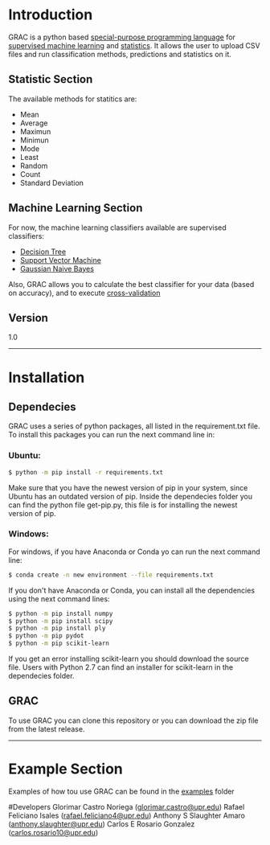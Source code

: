 # Introduction

GRAC is a python based [special-purpose programming language] for [supervised machine learning] and [statistics]. It allows the user to upload CSV files and run classification methods, predictions and statistics on it. 

## Statistic Section
The available methods for statitics are:
  - Mean 
  - Average
  - Maximun
  - Minimun
  - Mode
  - Least
  - Random
  - Count
  - Standard Deviation
 
## Machine Learning Section
For now, the machine learning classifiers available are supervised classifiers:
  - [Decision Tree]
  - [Support Vector Machine]
  - [Gaussian Naive Bayes]
  
Also, GRAC allows you to calculate the best classifier for your data (based on accuracy), and to execute [cross-validation]

## Version
1.0


---
# Installation
## Dependecies
GRAC uses a series of python packages, all listed in the requirement.txt file. To install this packages you can run the next command line in:
### Ubuntu:
```sh
$ python -m pip install -r requirements.txt
```
Make sure that you have the newest version of pip in your system, since Ubuntu has an outdated version of pip. Inside the dependecies folder you can find the python file get-pip.py, this file is for installing the newest version of pip. 
### Windows:
For windows, if you have Anaconda or Conda yo can run the next command line:
```sh
$ conda create -n new environment --file requirements.txt
```

If you don't have Anaconda or Conda, you can install all the dependencies using the next command lines:
```sh
$ python -m pip install numpy
$ python -m pip install scipy
$ python -m pip install ply
$ python -m pip pydot
$ python -m pip scikit-learn
```
If you get an error installing scikit-learn you should download the source file. Users with Python 2.7 can find an installer for scikit-learn in the dependecies folder.

## GRAC

To use GRAC you can clone this repository or you can download the zip file from the latest release. 

---

# Example Section
Examples of how tou use GRAC can be found in the [examples] folder

#Developers
  Glorimar Castro Noriega (glorimar.castro@upr.edu)
  Rafael Feliciano Isales (rafael.feliciano4@upr.edu)
  Anthony S Slaughter Amaro (anthony.slaughter@upr.edu)
  Carlos E Rosario Gonzalez (carlos.rosario10@upr.edu)

[//]: # (These are reference links used in the body of this note and get stripped out when the markdown processor does its job. There is no need to format nicely because it shouldn't be seen. Thanks SO - http://stackoverflow.com/questions/4823468/store-comments-in-markdown-syntax)

   [examples]: <https://github.com/GlorimarCastro/grac/tree/master/examples>
   [special-purpose programming language]: <https://en.wikipedia.org/wiki/Domain-specific_language>
   [supervised machine learning]: <https://en.wikipedia.org/wiki/Supervised_learning>
   [statistics]: <https://en.wikipedia.org/wiki/Statistics>
   [Decision Tree]: <http://mines.humanoriented.com/classes/2010/fall/csci568/portfolio_exports/lguo/decisionTree.html>
   [Support Vector Machine]: <http://www.support-vector-machines.org/>
   [Gaussian Naive Bayes]: <https://en.wikipedia.org/wiki/Naive_Bayes_classifier>
   [cross-validation]: <https://www.cs.cmu.edu/~schneide/tut5/node42.html>
